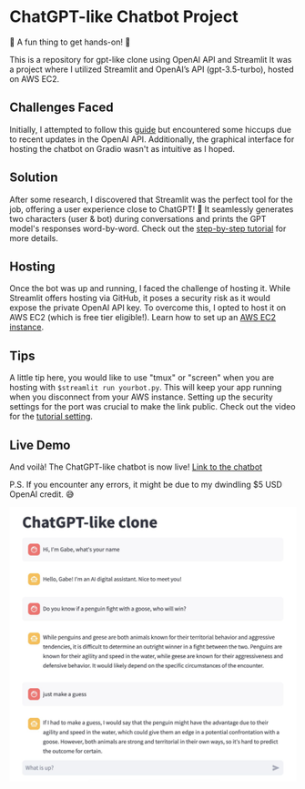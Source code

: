 # ChatGPT-like Chatbot Project

🚀 A fun thing to get hands-on! 🚀

This is a repository for gpt-like clone using OpenAI API and Streamlit
It was a project where I utilized Streamlit and OpenAI’s API (gpt-3.5-turbo), hosted on AWS EC2.

## Challenges Faced

Initially, I attempted to follow this [guide](https://lnkd.in/gDxNdzJP) but encountered some hiccups due to recent updates in the OpenAI API. Additionally, the graphical interface for hosting the chatbot on Gradio wasn't as intuitive as I hoped.

## Solution

After some research, I discovered that Streamlit was the perfect tool for the job, offering a user experience close to ChatGPT! 🎉 It seamlessly generates two characters (user & bot) during conversations and prints the GPT model's responses word-by-word. Check out the [step-by-step tutorial](https://lnkd.in/ghjJQ56a) for more details.

## Hosting

Once the bot was up and running, I faced the challenge of hosting it. While Streamlit offers hosting via GitHub, it poses a security risk as it would expose the private OpenAI API key. To overcome this, I opted to host it on AWS EC2 (which is free tier eligible!). Learn how to set up an [AWS EC2 instance](https://lnkd.in/gvfU4rJA).

## Tips

A little tip here, you would like to use "tmux" or "screen" when you are hosting with `$streamlit run yourbot.py`. This will keep your app running when you disconnect from your AWS instance. Setting up the security settings for the port was crucial to make the link public. Check out the video for the [tutorial setting](https://lnkd.in/guPqBjqR).

## Live Demo

And voilà! The ChatGPT-like chatbot is now live! [Link to the chatbot](http://54.157.52.40:8501)

P.S. If you encounter any errors, it might be due to my dwindling $5 USD OpenAI credit. 😅

![](https://github.com/gabrielchen65/chatbot-gpt/blob/main/image/chatbot.jpg?raw=true)
